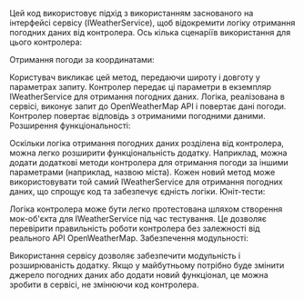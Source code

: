 Цей код використовує підхід з використанням заснованого на інтерфейсі сервісу (IWeatherService), щоб відокремити логіку отримання погодних даних від контролера. Ось кілька сценаріїв використання для цього контролера:

Отримання погоди за координатами:

Користувач викликає цей метод, передаючи широту і довготу у параметрах запиту.
Контролер передає ці параметри в екземпляр IWeatherService для отримання погодних даних.
Логіка, реалізована в сервісі, виконує запит до OpenWeatherMap API і повертає дані погоди.
Контролер повертає відповідь з отриманими погодними даними.
Розширення функціональності:

Оскільки логіка отримання погодних даних розділена від контролера, можна легко розширити функціональність додатку.
Наприклад, можна додати додаткові методи контролера для отримання погоди за іншими параметрами (наприклад, назвою міста).
Кожен новий метод може використовувати той самий IWeatherService для отримання погодних даних, що спрощує код та забезпечує єдність логіки.
Юніт-тести:

Логіка контролера може бути легко протестована шляхом створення мок-об'єкта для IWeatherService під час тестування.
Це дозволяє перевірити правильність роботи контролера без залежності від реального API OpenWeatherMap.
Забезпечення модульності:

Використання сервісу дозволяє забезпечити модульність і розширюваність додатку.
Якщо у майбутньому потрібно буде змінити джерело погодних даних або додати новий функціонал, це можна зробити в сервісі, не змінюючи код контролера.

